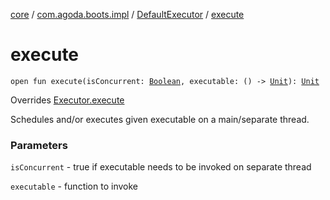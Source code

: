 [core](../../index.md) / [com.agoda.boots.impl](../index.md) / [DefaultExecutor](index.md) / [execute](./execute.md)

# execute

`open fun execute(isConcurrent: `[`Boolean`](https://kotlinlang.org/api/latest/jvm/stdlib/kotlin/-boolean/index.html)`, executable: () -> `[`Unit`](https://kotlinlang.org/api/latest/jvm/stdlib/kotlin/-unit/index.html)`): `[`Unit`](https://kotlinlang.org/api/latest/jvm/stdlib/kotlin/-unit/index.html)

Overrides [Executor.execute](../../com.agoda.boots/-executor/execute.md)

Schedules and/or executes given executable on a main/separate thread.

### Parameters

`isConcurrent` - true if executable needs to be invoked on separate thread

`executable` - function to invoke